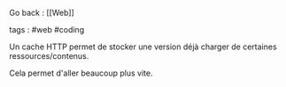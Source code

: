Go back : [[Web]]

tags : #web #coding 

Un cache HTTP permet de stocker une version déjà charger de certaines ressources/contenus.

Cela permet d'aller beaucoup plus vite.